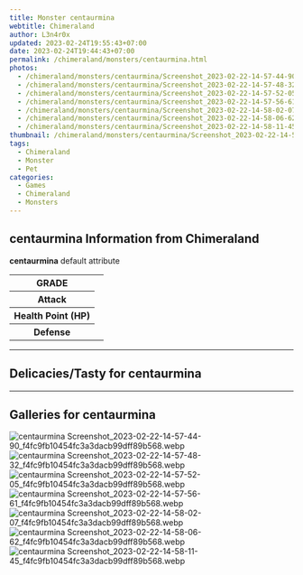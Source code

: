 ```yaml
---
title: Monster centaurmina
webtitle: Chimeraland
author: L3n4r0x
updated: 2023-02-24T19:55:43+07:00
date: 2023-02-24T19:44:43+07:00
permalink: /chimeraland/monsters/centaurmina.html
photos:
  - /chimeraland/monsters/centaurmina/Screenshot_2023-02-22-14-57-44-90_f4fc9fb10454fc3a3dacb99dff89b568.webp
  - /chimeraland/monsters/centaurmina/Screenshot_2023-02-22-14-57-48-32_f4fc9fb10454fc3a3dacb99dff89b568.webp
  - /chimeraland/monsters/centaurmina/Screenshot_2023-02-22-14-57-52-05_f4fc9fb10454fc3a3dacb99dff89b568.webp
  - /chimeraland/monsters/centaurmina/Screenshot_2023-02-22-14-57-56-61_f4fc9fb10454fc3a3dacb99dff89b568.webp
  - /chimeraland/monsters/centaurmina/Screenshot_2023-02-22-14-58-02-07_f4fc9fb10454fc3a3dacb99dff89b568.webp
  - /chimeraland/monsters/centaurmina/Screenshot_2023-02-22-14-58-06-62_f4fc9fb10454fc3a3dacb99dff89b568.webp
  - /chimeraland/monsters/centaurmina/Screenshot_2023-02-22-14-58-11-45_f4fc9fb10454fc3a3dacb99dff89b568.webp
thumbnail: /chimeraland/monsters/centaurmina/Screenshot_2023-02-22-14-57-44-90_f4fc9fb10454fc3a3dacb99dff89b568.webp
tags:
  - Chimeraland
  - Monster
  - Pet
categories:
  - Games
  - Chimeraland
  - Monsters
---
```


<section id="bootstrap-wrapper"><link rel="stylesheet" href="https://rawcdn.githack.com/dimaslanjaka/Web-Manajemen/bb6505ea081a75a7c845f65fb9d939276931c82f/css/bootstrap-4.5-wrapper.css"/><h2>centaurmina Information from Chimeraland</h2><p><b>centaurmina</b> default attribute <table><tr><th>GRADE</th><td></td></tr><tr><th>Attack</th><td></td></tr><tr><th>Health Point (HP)</th><td></td></tr><tr><th>Defense</th><td></td></tr></table></p><hr/><h2>Delicacies/Tasty for centaurmina</h2><hr/><div id="gallery"><h2>Galleries for centaurmina</h2><div class="row"><div class="col-lg-6 col-12"><img src="/chimeraland/monsters/centaurmina/Screenshot_2023-02-22-14-57-44-90_f4fc9fb10454fc3a3dacb99dff89b568.webp" alt="centaurmina Screenshot_2023-02-22-14-57-44-90_f4fc9fb10454fc3a3dacb99dff89b568.webp"/></div><div class="col-lg-6 col-12"><img src="/chimeraland/monsters/centaurmina/Screenshot_2023-02-22-14-57-48-32_f4fc9fb10454fc3a3dacb99dff89b568.webp" alt="centaurmina Screenshot_2023-02-22-14-57-48-32_f4fc9fb10454fc3a3dacb99dff89b568.webp"/></div><div class="col-lg-6 col-12"><img src="/chimeraland/monsters/centaurmina/Screenshot_2023-02-22-14-57-52-05_f4fc9fb10454fc3a3dacb99dff89b568.webp" alt="centaurmina Screenshot_2023-02-22-14-57-52-05_f4fc9fb10454fc3a3dacb99dff89b568.webp"/></div><div class="col-lg-6 col-12"><img src="/chimeraland/monsters/centaurmina/Screenshot_2023-02-22-14-57-56-61_f4fc9fb10454fc3a3dacb99dff89b568.webp" alt="centaurmina Screenshot_2023-02-22-14-57-56-61_f4fc9fb10454fc3a3dacb99dff89b568.webp"/></div><div class="col-lg-6 col-12"><img src="/chimeraland/monsters/centaurmina/Screenshot_2023-02-22-14-58-02-07_f4fc9fb10454fc3a3dacb99dff89b568.webp" alt="centaurmina Screenshot_2023-02-22-14-58-02-07_f4fc9fb10454fc3a3dacb99dff89b568.webp"/></div><div class="col-lg-6 col-12"><img src="/chimeraland/monsters/centaurmina/Screenshot_2023-02-22-14-58-06-62_f4fc9fb10454fc3a3dacb99dff89b568.webp" alt="centaurmina Screenshot_2023-02-22-14-58-06-62_f4fc9fb10454fc3a3dacb99dff89b568.webp"/></div><div class="col-lg-6 col-12"><img src="/chimeraland/monsters/centaurmina/Screenshot_2023-02-22-14-58-11-45_f4fc9fb10454fc3a3dacb99dff89b568.webp" alt="centaurmina Screenshot_2023-02-22-14-58-11-45_f4fc9fb10454fc3a3dacb99dff89b568.webp"/></div></div></div></section>